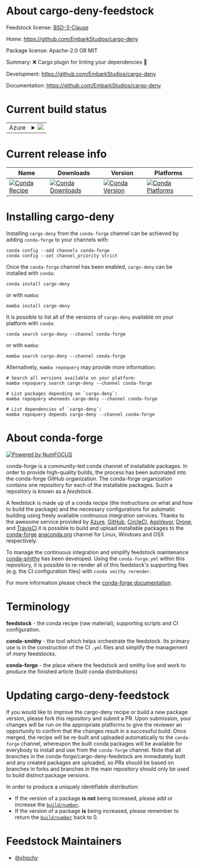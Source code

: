 About cargo-deny-feedstock
==========================

Feedstock license: [BSD-3-Clause](https://github.com/conda-forge/cargo-deny-feedstock/blob/main/LICENSE.txt)

Home: https://github.com/EmbarkStudios/cargo-deny

Package license: Apache-2.0 OR MIT

Summary: ❌ Cargo plugin for linting your dependencies 🦀

Development: https://github.com/EmbarkStudios/cargo-deny

Documentation: https://github.com/EmbarkStudios/cargo-deny

Current build status
====================


<table>
    
  <tr>
    <td>Azure</td>
    <td>
      <details>
        <summary>
          <a href="https://dev.azure.com/conda-forge/feedstock-builds/_build/latest?definitionId=25683&branchName=main">
            <img src="https://dev.azure.com/conda-forge/feedstock-builds/_apis/build/status/cargo-deny-feedstock?branchName=main">
          </a>
        </summary>
        <table>
          <thead><tr><th>Variant</th><th>Status</th></tr></thead>
          <tbody><tr>
              <td>linux_64</td>
              <td>
                <a href="https://dev.azure.com/conda-forge/feedstock-builds/_build/latest?definitionId=25683&branchName=main">
                  <img src="https://dev.azure.com/conda-forge/feedstock-builds/_apis/build/status/cargo-deny-feedstock?branchName=main&jobName=linux&configuration=linux%20linux_64_" alt="variant">
                </a>
              </td>
            </tr><tr>
              <td>osx_64</td>
              <td>
                <a href="https://dev.azure.com/conda-forge/feedstock-builds/_build/latest?definitionId=25683&branchName=main">
                  <img src="https://dev.azure.com/conda-forge/feedstock-builds/_apis/build/status/cargo-deny-feedstock?branchName=main&jobName=osx&configuration=osx%20osx_64_" alt="variant">
                </a>
              </td>
            </tr><tr>
              <td>win_64</td>
              <td>
                <a href="https://dev.azure.com/conda-forge/feedstock-builds/_build/latest?definitionId=25683&branchName=main">
                  <img src="https://dev.azure.com/conda-forge/feedstock-builds/_apis/build/status/cargo-deny-feedstock?branchName=main&jobName=win&configuration=win%20win_64_" alt="variant">
                </a>
              </td>
            </tr>
          </tbody>
        </table>
      </details>
    </td>
  </tr>
</table>

Current release info
====================

| Name | Downloads | Version | Platforms |
| --- | --- | --- | --- |
| [![Conda Recipe](https://img.shields.io/badge/recipe-cargo--deny-green.svg)](https://anaconda.org/conda-forge/cargo-deny) | [![Conda Downloads](https://img.shields.io/conda/dn/conda-forge/cargo-deny.svg)](https://anaconda.org/conda-forge/cargo-deny) | [![Conda Version](https://img.shields.io/conda/vn/conda-forge/cargo-deny.svg)](https://anaconda.org/conda-forge/cargo-deny) | [![Conda Platforms](https://img.shields.io/conda/pn/conda-forge/cargo-deny.svg)](https://anaconda.org/conda-forge/cargo-deny) |

Installing cargo-deny
=====================

Installing `cargo-deny` from the `conda-forge` channel can be achieved by adding `conda-forge` to your channels with:

```
conda config --add channels conda-forge
conda config --set channel_priority strict
```

Once the `conda-forge` channel has been enabled, `cargo-deny` can be installed with `conda`:

```
conda install cargo-deny
```

or with `mamba`:

```
mamba install cargo-deny
```

It is possible to list all of the versions of `cargo-deny` available on your platform with `conda`:

```
conda search cargo-deny --channel conda-forge
```

or with `mamba`:

```
mamba search cargo-deny --channel conda-forge
```

Alternatively, `mamba repoquery` may provide more information:

```
# Search all versions available on your platform:
mamba repoquery search cargo-deny --channel conda-forge

# List packages depending on `cargo-deny`:
mamba repoquery whoneeds cargo-deny --channel conda-forge

# List dependencies of `cargo-deny`:
mamba repoquery depends cargo-deny --channel conda-forge
```


About conda-forge
=================

[![Powered by
NumFOCUS](https://img.shields.io/badge/powered%20by-NumFOCUS-orange.svg?style=flat&colorA=E1523D&colorB=007D8A)](https://numfocus.org)

conda-forge is a community-led conda channel of installable packages.
In order to provide high-quality builds, the process has been automated into the
conda-forge GitHub organization. The conda-forge organization contains one repository
for each of the installable packages. Such a repository is known as a *feedstock*.

A feedstock is made up of a conda recipe (the instructions on what and how to build
the package) and the necessary configurations for automatic building using freely
available continuous integration services. Thanks to the awesome service provided by
[Azure](https://azure.microsoft.com/en-us/services/devops/), [GitHub](https://github.com/),
[CircleCI](https://circleci.com/), [AppVeyor](https://www.appveyor.com/),
[Drone](https://cloud.drone.io/welcome), and [TravisCI](https://travis-ci.com/)
it is possible to build and upload installable packages to the
[conda-forge](https://anaconda.org/conda-forge) [anaconda.org](https://anaconda.org/)
channel for Linux, Windows and OSX respectively.

To manage the continuous integration and simplify feedstock maintenance
[conda-smithy](https://github.com/conda-forge/conda-smithy) has been developed.
Using the ``conda-forge.yml`` within this repository, it is possible to re-render all of
this feedstock's supporting files (e.g. the CI configuration files) with ``conda smithy rerender``.

For more information please check the [conda-forge documentation](https://conda-forge.org/docs/).

Terminology
===========

**feedstock** - the conda recipe (raw material), supporting scripts and CI configuration.

**conda-smithy** - the tool which helps orchestrate the feedstock.
                   Its primary use is in the construction of the CI ``.yml`` files
                   and simplify the management of *many* feedstocks.

**conda-forge** - the place where the feedstock and smithy live and work to
                  produce the finished article (built conda distributions)


Updating cargo-deny-feedstock
=============================

If you would like to improve the cargo-deny recipe or build a new
package version, please fork this repository and submit a PR. Upon submission,
your changes will be run on the appropriate platforms to give the reviewer an
opportunity to confirm that the changes result in a successful build. Once
merged, the recipe will be re-built and uploaded automatically to the
`conda-forge` channel, whereupon the built conda packages will be available for
everybody to install and use from the `conda-forge` channel.
Note that all branches in the conda-forge/cargo-deny-feedstock are
immediately built and any created packages are uploaded, so PRs should be based
on branches in forks and branches in the main repository should only be used to
build distinct package versions.

In order to produce a uniquely identifiable distribution:
 * If the version of a package **is not** being increased, please add or increase
   the [``build/number``](https://docs.conda.io/projects/conda-build/en/latest/resources/define-metadata.html#build-number-and-string).
 * If the version of a package **is** being increased, please remember to return
   the [``build/number``](https://docs.conda.io/projects/conda-build/en/latest/resources/define-metadata.html#build-number-and-string)
   back to 0.

Feedstock Maintainers
=====================

* [@xhochy](https://github.com/xhochy/)

